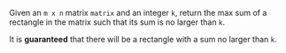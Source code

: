 Given an `m x n` matrix `matrix` and an integer `k`, return the max sum of a rectangle in the matrix such that its sum is no larger than `k`.

It is **guaranteed** that there will be a rectangle with a sum no larger than `k`.
